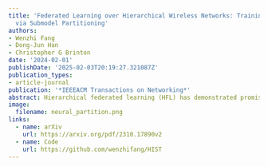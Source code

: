 ```yaml
---
title: 'Federated Learning over Hierarchical Wireless Networks: Training Latency Minimization
  via Submodel Partitioning'
authors:
- Wenzhi Fang
- Dong-Jun Han
- Christopher G Brinton
date: '2024-02-01'
publishDate: '2025-02-03T20:19:27.321087Z'
publication_types:
- article-journal
publication: '*IEEEACM Transactions on Networking*'
abstract: Hierarchical federated learning (HFL) has demonstrated promising scalability advantages over the traditional “star-topology” architecture-based federated learning (FL). However, HFL still imposes significant computation, communication, and storage burdens on the edge, especially when training a large-scale model over resource-constrained wireless devices. In this paper, we propose hierarchical independent submodel training (HIST), a new FL methodology that aims to address these issues in hierarchical cloud-edge-client networks. The key idea behind HIST is to divide the global model into disjoint partitions (or submodels) per round so that each group of clients (i.e., cells) is responsible for training only one partition of the model, reducing client-side computational/storage costs and overall communication load. We characterize the convergence behavior of HIST under mild assumptions, showing the impacts of several key attributes (e.g., submodel sizes, number of cells, edge and global aggregation frequencies) on the rate and stationarity gap. Building upon the theoretical results, we propose a submodel partitioning strategy to minimize the training latency depending on network resource availability (e.g., computation powers, data rate) and a target learning performance guarantee (i.e., through the convergence bound). We then demonstrate how HIST can be augmented with over-the-air computation (AirComp) to further enhance the efficiency of the model aggregation over the edge cells. Through numerical evaluations, we verify that HIST is able to save training time and communication costs by wide margins while achieving comparable accuracy as conventional HFL. Moreover, our experiments demonstrate that AirComp-assisted HIST provides further improvements in training latency over different channel conditions and system parameters.
image:
  filename: neural_partition.png
links:
  - name: arXiv
    url: https://arxiv.org/pdf/2310.17890v2
  - name: Code
    url: https://github.com/wenzhifang/HIST
---
```

